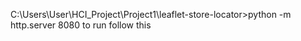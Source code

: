 C:\Users\User\HCI_Project\Project1\leaflet-store-locator>python -m http.server 8080
to run follow this 
